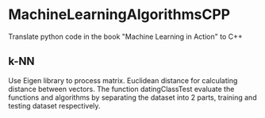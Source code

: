 # MachineLearningAlgorithmsCPP
Translate python code in the book "Machine Learning in Action" to C++

## k-NN
Use Eigen library to process matrix. Euclidean distance for calculating distance between vectors. The function datingClassTest evaluate the functions and algorithms by separating the dataset into 2 parts, training and testing dataset respectively.
